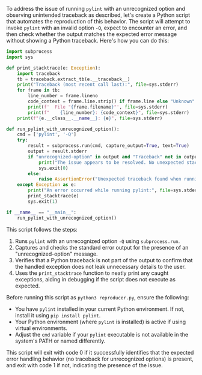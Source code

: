 To address the issue of running `pylint` with an unrecognized option and observing unintended traceback as described, let's create a Python script that automates the reproduction of this behavior. The script will attempt to invoke `pylint` with an invalid option `-Q`, expect to encounter an error, and then check whether the output matches the expected error message without showing a Python traceback. Here's how you can do this:

```python
import subprocess
import sys

def print_stacktrace(e: Exception):
    import traceback
    tb = traceback.extract_tb(e.__traceback__)
    print("Traceback (most recent call last):", file=sys.stderr)
    for frame in tb:
        line_number = frame.lineno
        code_context = frame.line.strip() if frame.line else "Unknown"
        print(f'  File "{frame.filename}"', file=sys.stderr)
        print(f"    {line_number}: {code_context}", file=sys.stderr)
    print(f"{e.__class__.__name__}: {e}", file=sys.stderr)

def run_pylint_with_unrecognized_option():
    cmd = ['pylint', '-Q']
    try:
        result = subprocess.run(cmd, capture_output=True, text=True)
        output = result.stderr
        if "unrecognized-option" in output and "Traceback" not in output:
            print("The issue appears to be resolved. No unexpected stack trace found.")
            sys.exit(0)
        else:
            raise AssertionError("Unexpected traceback found when running pylint with an unrecognized option.")
    except Exception as e:
        print("An error occurred while running pylint:", file=sys.stderr)
        print_stacktrace(e)
        sys.exit(1)

if __name__ == "__main__":
    run_pylint_with_unrecognized_option()
```

This script follows the steps:

1. Runs `pylint` with an unrecognized option `-Q` using `subprocess.run`.
2. Captures and checks the standard error output for the presence of an "unrecognized-option" message.
3. Verifies that a Python traceback is not part of the output to confirm that the handled exception does not leak unnecessary details to the user.
4. Uses the `print_stacktrace` function to neatly print any caught exceptions, aiding in debugging if the script does not execute as expected.

Before running this script as `python3 reproducer.py`, ensure the following:

- You have `pylint` installed in your current Python environment. If not, install it using `pip install pylint`.
- Your Python environment (where `pylint` is installed) is active if using virtual environments.
- Adjust the `cmd` variable if your `pylint` executable is not available in the system's PATH or named differently. 

This script will exit with code 0 if it successfully identifies that the expected error handling behavior (no traceback for unrecognized options) is present, and exit with code 1 if not, indicating the presence of the issue.